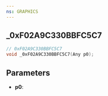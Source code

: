```yaml
---
ns: GRAPHICS
---
```

## _0xF02A9C330BBFC5C7

```c
// 0xF02A9C330BBFC5C7
void _0xF02A9C330BBFC5C7(Any p0);
```

## Parameters
* **p0**:
